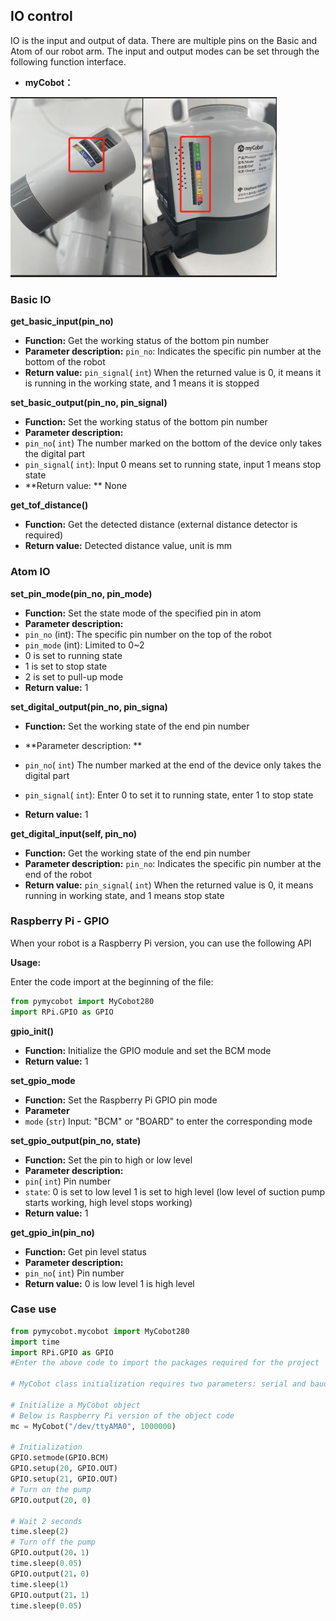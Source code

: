 ## IO control
IO is the input and output of data. There are multiple pins on the Basic and Atom of our robot arm. The input and output modes can be set through the following function interface.

* **myCobot：**

<img src="../../../resource\3-FunctionsAndApplications\6.developmentGuide\python\io/mycobotIO.jpg" style="zoom: 67%;" />

### Basic IO

**get_basic_input(pin_no)**

- **Function:** Get the working status of the bottom pin number
- **Parameter description:** `pin_no`: Indicates the specific pin number at the bottom of the robot
- **Return value:** `pin_signal`( `int`) When the returned value is 0, it means it is running in the working state, and 1 means it is stopped

**set_basic_output(pin_no, pin_signal)**

- **Function:** Set the working status of the bottom pin number
- **Parameter description:**
- `pin_no`( `int`) The number marked on the bottom of the device only takes the digital part
- `pin_signal`( `int`): Input 0 means set to running state, input 1 means stop state
- **Return value: ** None

**get_tof_distance()**

- **Function:** Get the detected distance (external distance detector is required)
- **Return value:** Detected distance value, unit is mm

### Atom IO

**set_pin_mode(pin_no, pin_mode)**

- **Function:** Set the state mode of the specified pin in atom
- **Parameter description:**
- `pin_no` (int): The specific pin number on the top of the robot
- `pin_mode` (int): Limited to 0~2
- 0 is set to running state
- 1 is set to stop state
- 2 is set to pull-up mode
- **Return value:** 1

**set_digital_output(pin_no, pin_signa)**

- **Function:** Set the working state of the end pin number

- **Parameter description: **
- `pin_no`( `int`) The number marked at the end of the device only takes the digital part
- `pin_signal`( `int`): Enter 0 to set it to running state, enter 1 to stop state

- **Return value:** 1

**get_digital_input(self, pin_no)**

- **Function:** Get the working state of the end pin number
- **Parameter description:** `pin_no`: Indicates the specific pin number at the end of the robot
- **Return value:** `pin_signal`( `int`) When the returned value is 0, it means running in working state, and 1 means stop state

### Raspberry Pi - GPIO

When your robot is a Raspberry Pi version, you can use the following API

**Usage:**

Enter the code import at the beginning of the file:

```python
from pymycobot import MyCobot280
import RPi.GPIO as GPIO
```

**gpio_init()**

- **Function:** Initialize the GPIO module and set the BCM mode
- **Return value:** 1

**set_gpio_mode**

- **Function:** Set the Raspberry Pi GPIO pin mode
- **Parameter**
- `mode` (`str`) Input: "BCM" or "BOARD" to enter the corresponding mode

**set_gpio_output(pin_no, state)**

- **Function:** Set the pin to high or low level
- **Parameter description:**
- `pin`( `int`) Pin number
- `state`: 0 is set to low level 1 is set to high level (low level of suction pump starts working, high level stops working)
- **Return value:** 1

**get_gpio_in(pin_no)**

- **Function:** Get pin level status
- **Parameter description:**
- `pin_no`( `int`) Pin number
- **Return value:** 0 is low level 1 is high level

### Case use

```python
from pymycobot.mycobot import MyCobot280
import time
import RPi.GPIO as GPIO
#Enter the above code to import the packages required for the project

# MyCobot class initialization requires two parameters: serial and baud rate

# Initialize a MyCobot object
# Below is Raspberry Pi version of the object code
mc = MyCobot("/dev/ttyAMA0", 1000000)

# Initialization
GPIO.setmode(GPIO.BCM)
GPIO.setup(20, GPIO.OUT)
GPIO.setup(21, GPIO.OUT)
# Turn on the pump
GPIO.output(20, 0)

# Wait 2 seconds
time.sleep(2)
# Turn off the pump
GPIO.output(20，1)
time.sleep(0.05)
GPIO.output(21，0)
time.sleep(1)
GPIO.output(21，1)
time.sleep(0.05)
```